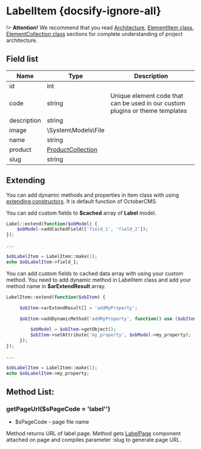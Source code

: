 # LabelItem {docsify-ignore-all}

!> **Attention!**  We recommend that you read [Architecture](architecture/architecture), [ElementItem class](architecture/item-class/item-class.md),
[ElementCollection class](architecture/collection-class/collection-class.md) sections for complete understanding of  project architecture.

## Field list

|  Name | Type | Description |
|-------|------|--------|
|id|int|
|code|string|Unique element code that can be used in our custom plugins or theme templates|
|description|string|
|image|\System\Models\File|
|name|string|
|product|[ProductCollection](modules/product/collection/collection.md)|
|slug|string| 

## Extending

You can add dynamic methods and properties in item class with using [extending constructors](http://octobercms.com/docs/services/behaviors#constructor-extension).
It is default function of OctoberCMS.

You can add custom fields to **$cached** array of **Label** model.
```php
Label::extend(function($obModel) {
    $obModel->addCachedField(['field_1', 'field_2']);
});

...

$obLabelItem = LabelItem::make(1);
echo $obLabelItem->field_1;
```

You can add custom fields to cached data array with using your custom method.
You need to add dynamic method in LabelItem class and add your method name in **$arExtendResult** array.
```php
LabelItem::extend(function($obItem) {

     $obItem->arExtendResult[] = 'addMyProperty';

     $obItem->addDynamicMethod('addMyProperty', function() use ($obItem) {

         $obModel = $obItem->getObject();
         $obItem->setAttribute('my_property', $obModel->my_property);
     });
});

...

$obLabelItem = LabelItem::make(1);
echo $obLabelItem->my_property;
```

## Method List:

### getPageUrl($sPageCode = 'label'')
  * $sPageCode - page file name

Method returns URL of label page.
Method gets [LabelPage](modules/label/component/label-page/label-page.md) component attached on page and compiles parameter :slug to generate page URL.